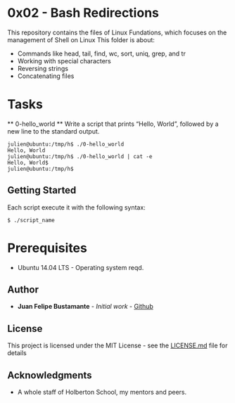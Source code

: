 # 0x02 - Bash Redirections
This repository contains the files of Linux Fundations, which focuses on the management of Shell on Linux
This folder is about:

* Commands like head, tail, find, wc, sort, uniq, grep, and tr
* Working with special characters
* Reversing strings
* Concatenating files

# Tasks
** 0-hello_world **
Write a script that prints “Hello, World”, followed by a new line to the standard output.

```
julien@ubuntu:/tmp/h$ ./0-hello_world 
Hello, World
julien@ubuntu:/tmp/h$ ./0-hello_world | cat -e
Hello, World$
julien@ubuntu:/tmp/h$ 
```


## Getting Started
Each script execute it with the following syntax:

```
$ ./script_name
```

# Prerequisites
* Ubuntu 14.04 LTS - Operating system reqd.

## Author

* **Juan Felipe Bustamante** - *Initial work* - [Github](https://github.com/jfbm74)


## License

This project is licensed under the MIT License - see the [LICENSE.md](LICENSE.md) file for details

## Acknowledgments

* A whole staff of Holberton School, my mentors and peers.
